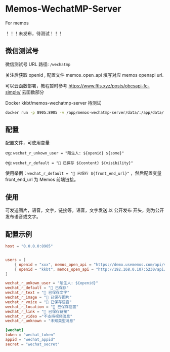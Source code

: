 # Memos-WechatMP-Server

For memos 

！！！未发布，待测试！！！


## 微信测试号

微信测试号 URL 路径: `/wechatmp`

关注后获取 openid , 配置文件 memos_open_api 填写对应 memos openapi url.

可以云函数部署，教程暂时参考 https://www.ftls.xyz/posts/obcsapi-fc-simple/ 云函数部分

Docker kkbt/memos-wechatmp-server 待测试

```bash
docker run -p 8905:8905 -v /app/memos-wechatmp-server/data/:/app/data/ kkbt/memos-wechatmp-server:latest
```

## 配置

配置文件，可使用变量

eg: `wechat_r_unkown_user = "陌生人: ${openid} ${some}"`

eg: `wechat_r_default = "📩 已保存 ${content} ${visibility}"`

使用举例：`wechat_r_default = "📩 已保存 ${front_end_url}"` ，然后配置变量  front_end_url 为 Memos 前端链接。

## 使用

可发送图片，语音，文字，链接等。语音，文字发送 以 公开发布 开头，则为公开发布语音或文字。

## 配置示例

```toml
host = "0.0.0.0:8905"


users = [
    { openid = "xxx", memos_open_api = "https://demo.usememos.com/api/v1/memo?openId=B0A20B12622CD78F448856BD67F1EF7A" },
    { openid = "kkbt", memos_open_api = "http://192.168.0.107:5230/api/memo?openId=b081854f-77b7-4dac-9ced-626c37d39edc" , some:"sometext"},
]

wechat_r_unkown_user = "陌生人: ${openid}"
wechat_r_default = "📩 已保存"
wechat_r_text = "📩 已保存文字"
wechat_r_image = "📩 已保存图片"
wechat_r_voice = "📩 已保存语音"
wechat_r_location = "📩 已保存位置"
wechat_r_link = "📩 已保存链接"
wechat_r_video ="不支持视频消息"
wechat_r_unknown = "未知类型消息"

[wechat]
token = "wechat_token"
appid = "wechat_appid"
secret = "wechat_secret"
```